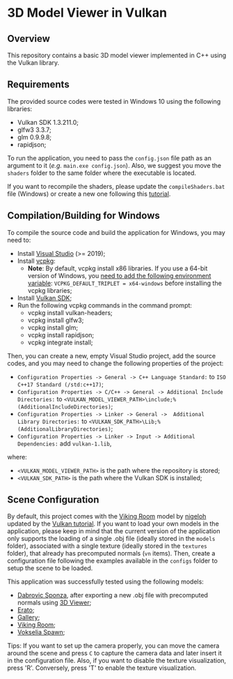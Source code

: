# 3D Model Viewer in Vulkan

## Overview

This repository contains a basic 3D model viewer implemented in C++ using the Vulkan library.

## Requirements

The provided source codes were tested in Windows 10 using the following libraries:
- Vulkan SDK 1.3.211.0;
- glfw3 3.3.7;
- glm 0.9.9.8;
- rapidjson;

To run the application, you need to pass the `config.json` file path as an argument to it (_e.g._ `main.exe config.json`). Also, we suggest you move the `shaders` folder to the same folder where the executable is located.

If you want to recompile the shaders, please update the `compileShaders.bat` file (Windows) or create a new one following this [tutorial](https://vulkan-tutorial.com/Drawing_a_triangle/Graphics_pipeline_basics/Shader_modules#page_Compiling-the-shaders).

## Compilation/Building for Windows 

To compile the source code and build the application for Windows, you may need to:
 - Install [Visual Studio](https://docs.microsoft.com/en-us/visualstudio/install/install-visual-studio) (>= 2019);
 - Install [vcpkg](https://vcpkg.io/en/index.html):
	- **Note**: By default, vcpkg install x86 libraries. If you use a 64-bit version of Windows, you [need to add the following environment variable](https://github.com/microsoft/vcpkg/issues/1254): `VCPKG_DEFAULT_TRIPLET = x64-windows` before installing the vcpkg libraries;
 - Install [Vulkan SDK](https://vulkan.lunarg.com/sdk/home);
 - Run the following vcpkg commands in the command prompt:
   - vcpkg install vulkan-headers;
   - vcpkg install glfw3;
   - vcpkg install glm;
   - vcpkg install rapidjson;
   - vcpkg integrate install;
   
Then, you can create a new, empty Visual Studio project, add the source codes, and you may need to change the following properties of the project:
 - `Configuration Properties -> General -> C++ Language Standard:` to `ISO C++17 Standard (/std:c++17)`;
 - `Configuration Properties -> C/C++ -> General -> Additional Include Directories:` to `<VULKAN_MODEL_VIEWER_PATH>\include;%(AdditionalIncludeDirectories)`;
 - `Configuration Properties -> Linker -> General ->  Additional Library Directories:` to `<VULKAN_SDK_PATH>\Lib;%(AdditionalLibraryDirectories)`;
 - `Configuration Properties -> Linker -> Input -> Additional Dependencies:` add `vulkan-1.lib`,

where:
- `<VULKAN_MODEL_VIEWER_PATH>` is the path where the repository is stored;
- `<VULKAN_SDK_PATH>` is the path where the Vulkan SDK is installed;

## Scene Configuration

By default, this project comes with the [Viking Room](https://sketchfab.com/3d-models/viking-room-a49f1b8e4f5c4ecf9e1fe7d81915ad38) model by [nigeloh](https://sketchfab.com/nigelgoh) updated by the [Vulkan tutorial](https://vulkan-tutorial.com/Loading_models). 
If you want to load your own models in the application, please keep in mind that the current version of the application only supports the loading of a single .obj file (ideally stored in the `models` folder), associated with a single texture (ideally stored in the `textures` folder), that already has precomputed normals (`vn` items). 
Then, create a configuration file following the examples available in the `configs` folder to setup the scene to be loaded.

This application was successfully tested using the following models:
- [Dabrovic Sponza](https://casual-effects.com/g3d/data10/research/model/dabrovic_sponza/sponza.zip), after exporting a new .obj file with precomputed normals using [3D Viewer](https://3dviewer.net/);
- [Erato](https://casual-effects.com/g3d/data10/research/model/erato/erato.zip);
- [Gallery](https://casual-effects.com/g3d/data10/research/model/gallery/gallery.zip);
- [Viking Room](https://vulkan-tutorial.com/Loading_models);
- [Vokselia Spawn](https://casual-effects.com/g3d/data10/research/model/vokselia_spawn/vokselia_spawn.zip);

Tips: If you want to set up the camera properly, you can move the camera around the scene and press `C` to capture the camera data and later insert it in the configuration file.
Also, if you want to disable the texture visualization, press 'R'. Conversely, press 'T' to enable the texture visualization.
